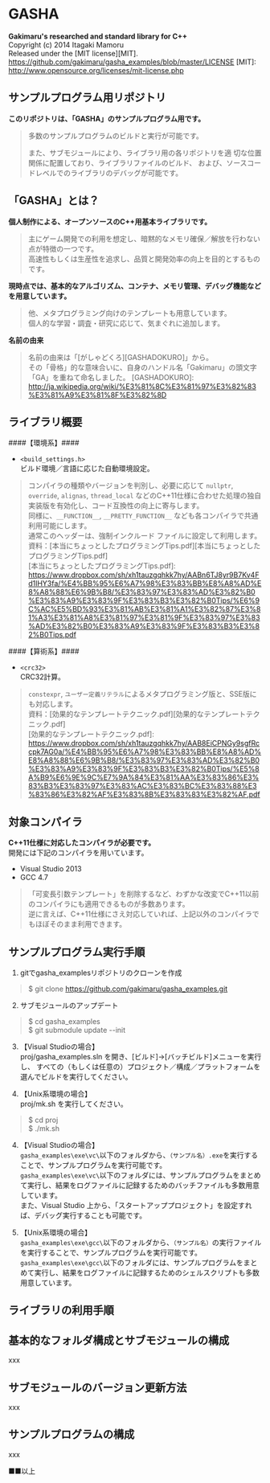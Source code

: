 GASHA
====
**Gakimaru's researched and standard library for C++**  
Copyright (c) 2014 Itagaki Mamoru  
Released under the [MIT license][MIT].
<https://github.com/gakimaru/gasha_examples/blob/master/LICENSE>
[MIT]: http://www.opensource.org/licenses/mit-license.php

サンプルプログラム用リポジトリ
---
**このリポジトリは、「GASHA」のサンプルプログラム用です。**
> 多数のサンプルプログラムのビルドと実行が可能です。  
> 
> また、サブモジュールにより、ライブラリ用の各リポジトリを適
> 切な位置関係に配置しており、ライブラリファイルのビルド、
> および、ソースコードレベルでのライブラリのデバッグが可能です。

「GASHA」とは？
---
**個人制作による、オープンソースのC++用基本ライブラリです。**  
> 主にゲーム開発での利用を想定し、暗黙的なメモリ確保／解放を行わない点が特徴の一つです。  
> 高速性もしくは生産性を追求し、品質と開発効率の向上を目的とするものです。  

**現時点では、基本的なアルゴリズム、コンテナ、メモリ管理、デバッグ機能などを用意しています。**  
> 他、メタプログラミング向けのテンプレートも用意しています。  
> 個人的な学習・調査・研究に応じて、気まぐれに追加します。  

**名前の由来**  
> 名前の由来は「[がしゃどくろ][GASHADOKURO]」から。  
> その「骨格」的な意味合いに、自身のハンドル名「Gakimaru」の頭文字「GA」を重ねて命名しました。
[GASHADOKURO]: http://ja.wikipedia.org/wiki/%E3%81%8C%E3%81%97%E3%82%83%E3%81%A9%E3%81%8F%E3%82%8D

ライブラリ概要
---
####【環境系】####
* `<build_settings.h>`  
    ビルド環境／言語に応じた自動環境設定。  

> コンパイラの種類やバージョンを判別し、必要に応じて `nullptr`, `override`, `alignas`, `thread_local` などのC++11仕様に合わせた処理の独自実装版を有効化し、コード互換性の向上に寄与します。  
> 同様に、`__FUNCTION__`, `__PRETTY_FUNCTION__` なども各コンパイラで共通利用可能にします。  
> 通常このヘッダーは、強制インクルード ファイルに設定して利用します。  
> 資料：[本当にちょっとしたプログラミングTips.pdf][本当にちょっとしたプログラミングTips.pdf]  
[本当にちょっとしたプログラミングTips.pdf]: https://www.dropbox.com/sh/xh1tauzgqhkk7hy/AABn6TJ8yr9B7Kv4Fd1lHY3fa/%E4%BB%95%E6%A7%98%E3%83%BB%E8%A8%AD%E8%A8%88%E6%9B%B8/%E3%83%97%E3%83%AD%E3%82%B0%E3%83%A9%E3%83%9F%E3%83%B3%E3%82%B0Tips/%E6%9C%AC%E5%BD%93%E3%81%AB%E3%81%A1%E3%82%87%E3%81%A3%E3%81%A8%E3%81%97%E3%81%9F%E3%83%97%E3%83%AD%E3%82%B0%E3%83%A9%E3%83%9F%E3%83%B3%E3%82%B0Tips.pdf

####【算術系】####
* `<crc32>`  
    CRC32計算。  

> `constexpr`, `ユーザー定義リテラル`によるメタプログラミング版と、SSE版にも対応します。  
> 資料：[効果的なテンプレートテクニック.pdf][効果的なテンプレートテクニック.pdf]  
[効果的なテンプレートテクニック.pdf]: https://www.dropbox.com/sh/xh1tauzgqhkk7hy/AAB8EiCPNGy9sgfRccpk7AG0a/%E4%BB%95%E6%A7%98%E3%83%BB%E8%A8%AD%E8%A8%88%E6%9B%B8/%E3%83%97%E3%83%AD%E3%82%B0%E3%83%A9%E3%83%9F%E3%83%B3%E3%82%B0Tips/%E5%8A%B9%E6%9E%9C%E7%9A%84%E3%81%AA%E3%83%86%E3%83%B3%E3%83%97%E3%83%AC%E3%83%BC%E3%83%88%E3%83%86%E3%82%AF%E3%83%8B%E3%83%83%E3%82%AF.pdf

対象コンパイラ
---
**C++11仕様に対応したコンパイラが必要です。**  
開発には下記のコンパイラを用いています。  
* Visual Studio 2013  
* GCC 4.7  

> 「可変長引数テンプレート」を削除するなど、わずかな改変でC++11以前のコンパイラにも適用できるものが多数あります。  
> 逆に言えば、C++11仕様にさえ対応していれば、上記以外のコンパイラでもほぼそのまま利用できます。  

サンプルプログラム実行手順
---
1. gitでgasha_examplesリポジトリのクローンを作成  
> $ git clone https://github.com/gakimaru/gasha_examples.git

2. サブモジュールのアップデート  
> $ cd gasha_examples  
> $ git submodule update --init  

3. 【Visual Studioの場合】  
proj/gasha_examples.sln を開き、[ビルド]→[バッチビルド]メニューを実行し、
すべての（もしくは任意の）プロジェクト／構成／プラットフォームを選んでビルドを実行してください。  

3. 【Unix系環境の場合】  
proj/mk.sh を実行してください。  
> $ cd proj  
> $ ./mk.sh  

4. 【Visual Studioの場合】  
`gasha_examples\exe\vc\`以下のフォルダから、`（サンプル名）.exe`を実行することで、サンプルプログラムを実行可能です。  
`gasha_examples\exe\vc\`以下のフォルダには、サンプルプログラムをまとめて実行し、結果をログファイルに記録するためのバッチファイルも多数用意しています。  
また、Visual Studio 上から、「スタートアッププロジェクト」を設定すれば、デバッグ実行することも可能です。  

4. 【Unix系環境の場合】  
`gasha_examples\exe\gcc\`以下のフォルダから、`（サンプル名）`の実行ファイルを実行することで、サンプルプログラムを実行可能です。  
`gasha_examples\exe\gcc\`以下のフォルダには、サンプルプログラムをまとめて実行し、結果をログファイルに記録するためのシェルスクリプトも多数用意しています。  

ライブラリの利用手順
---

基本的なフォルダ構成とサブモジュールの構成
---
xxx

サブモジュールのバージョン更新方法
---
xxx

サンプルプログラムの構成
---
xxx

■■以上
